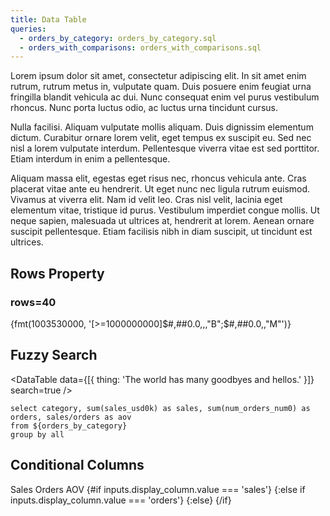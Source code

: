 ```yaml
---
title: Data Table
queries:
  - orders_by_category: orders_by_category.sql
  - orders_with_comparisons: orders_with_comparisons.sql
---
```


Lorem ipsum dolor sit amet, consectetur adipiscing elit. In sit amet enim rutrum, rutrum metus in, vulputate quam. Duis posuere enim feugiat urna fringilla blandit vehicula ac dui. Nunc consequat enim vel purus vestibulum rhoncus. Nunc porta luctus odio, ac luctus urna tincidunt cursus.
<DataTable data={orders_by_category}/>

<DataTable data={orders_by_category} compact/>

Nulla facilisi. Aliquam vulputate mollis aliquam. Duis dignissim elementum dictum. Curabitur ornare lorem velit, eget tempus ex suscipit eu. Sed nec nisl a lorem vulputate interdum. Pellentesque viverra vitae est sed porttitor. Etiam interdum in enim a pellentesque.

<DataTable data={orders_with_comparisons} rowNumbers=true search=true rowLines=true/>

Aliquam massa elit, egestas eget risus nec, rhoncus vehicula ante. Cras placerat vitae ante eu hendrerit. Ut eget nunc nec ligula rutrum euismod. Vivamus at viverra elit. Nam id velit leo. Cras nisl velit, lacinia eget elementum vitae, tristique id purus. Vestibulum imperdiet congue mollis. Ut neque sapien, malesuada ut ultrices at, hendrerit at lorem. Aenean ornare suscipit pellentesque. Etiam facilisis nibh in diam suscipit, ut tincidunt est ultrices.

## Rows Property

### rows=40

<DataTable data={orders_by_category} rows=40 rowNumbers=true>
  <Column id=month />
  <Column id=category />
  <Column id=sales_usd0k contentType=colorscale />
  <Column id=num_orders_num0 contentType=colorscale scaleColor=red />
  <Column id=aov_usd2 contentType=colorscale scaleColor=blue />
</DataTable>


{fmt(1003530000, '[>=1000000000]$#,##0.0,,,"B";$#,##0.0,,"M"')}

## Fuzzy Search

<DataTable data={[{ thing: 'The world has many goodbyes and hellos.' }]} search=true />

```summary
select category, sum(sales_usd0k) as sales, sum(num_orders_num0) as orders, sales/orders as aov
from ${orders_by_category}
group by all
```

<DataTable data={summary}> 
 	<Column id=category/> 
	<Column id=sales fmt=usd0k contentType=colorscale scaleColor={['#304a8a','#e8efff']}/> 
	<Column id=orders/> 
	<Column id=aov fmt=usd2 contentType=colorscale scaleColor={['#b52626','#FFFFFF','#2e9939']}/> 
 </DataTable>

## Conditional Columns

<Dropdown name="display_column">
	<DropdownOption value="sales">Sales</DropdownOption>
	<DropdownOption value="orders">Orders</DropdownOption>
	<DropdownOption value="aov">AOV</DropdownOption>
</Dropdown>

<DataTable data={summary}>
	<Column id="category" />
	{#if inputs.display_column.value === 'sales'}
		<Column id=sales fmt=usd0k contentType=colorscale scaleColor={['#304a8a','#e8efff']}/>
	{:else if inputs.display_column.value === 'orders'}
		<Column id=orders/>
	{:else}
		<Column id=aov fmt=usd2 contentType=colorscale scaleColor={['#b52626','#FFFFFF','#2e9939']}/>
	{/if}
</DataTable>
